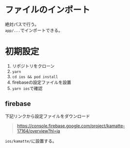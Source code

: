 # ファイルのインポート

絶対パスで行う。  
`app/...`でインポートできる。

# 初期設定

1. リポジトリをクローン
2. `yarn`
3. `cd ios && pod install`
4. firebaseの設定ファイルを設置
5. `yarn ios`で確認

## firebase

下記リンクから設定ファイルをダウンロード

> https://console.firebase.google.com/project/kamatte-17164/overview?hl=ja

`ios/kamatte/`に設置する。
